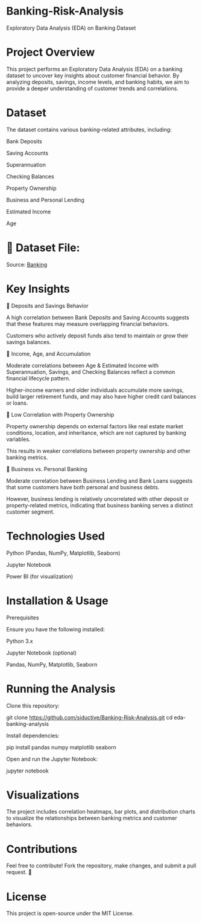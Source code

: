 # Banking-Risk-Analysis
Exploratory Data Analysis (EDA) on Banking Dataset

# Project Overview

This project performs an Exploratory Data Analysis (EDA) on a banking dataset to uncover key insights about customer financial behavior. By analyzing deposits, savings, income levels, and banking habits, we aim to provide a deeper understanding of customer trends and correlations.

# Dataset

The dataset contains various banking-related attributes, including:

Bank Deposits

Saving Accounts

Superannuation

Checking Balances

Property Ownership

Business and Personal Lending

Estimated Income

Age

# 📂 Dataset File: 
Source: <a href="(https://github.com/siductive/Banking-Risk-Analysis/blob/main/netflix_titles.csv)">Banking</a>

# Key Insights

🔹 Deposits and Savings Behavior

A high correlation between Bank Deposits and Saving Accounts suggests that these features may measure overlapping financial behaviors.

Customers who actively deposit funds also tend to maintain or grow their savings balances.

🔹 Income, Age, and Accumulation

Moderate correlations between Age & Estimated Income with Superannuation, Savings, and Checking Balances reflect a common financial lifecycle pattern.

Higher-income earners and older individuals accumulate more savings, build larger retirement funds, and may also have higher credit card balances or loans.

🔹 Low Correlation with Property Ownership

Property ownership depends on external factors like real estate market conditions, location, and inheritance, which are not captured by banking variables.

This results in weaker correlations between property ownership and other banking metrics.

🔹 Business vs. Personal Banking

Moderate correlation between Business Lending and Bank Loans suggests that some customers have both personal and business debts.

However, business lending is relatively uncorrelated with other deposit or property-related metrics, indicating that business banking serves a distinct customer segment.

# Technologies Used

Python (Pandas, NumPy, Matplotlib, Seaborn)

Jupyter Notebook

Power BI (for visualization)

# Installation & Usage

Prerequisites

Ensure you have the following installed:

Python 3.x

Jupyter Notebook (optional)

Pandas, NumPy, Matplotlib, Seaborn

# Running the Analysis

Clone this repository:

git clone https://github.com/siductive/Banking-Risk-Analysis.git
cd eda-banking-analysis

Install dependencies:

pip install pandas numpy matplotlib seaborn

Open and run the Jupyter Notebook:

jupyter notebook

# Visualizations

The project includes correlation heatmaps, bar plots, and distribution charts to visualize the relationships between banking metrics and customer behaviors.

# Contributions

Feel free to contribute! Fork the repository, make changes, and submit a pull request. 🚀

# License

This project is open-source under the MIT License.
